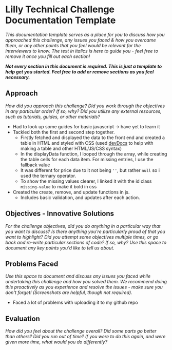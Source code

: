 # Lilly Technical Challenge Documentation Template

*This documentation template serves as a place for you to discuss how you approached this challenge, any issues you faced & how you overcame them, or any other points that you feel would be relevant for the interviewers to know. The text in italics is here to guide you - feel free to remove it once you fill out each section!*

***Not every section in this document is required. This is just a template to help get you started. Feel free to add or remove sections as you feel necessary.***

## Approach
*How did you approach this challenge? Did you work through the objectives in any particular order? If so, why? Did you utilize any external resources, such as tutorials, guides, or other materials?*
- Had to look up some guides for basic javascript -> have yet to learn it
- Tackled both the first and second step together.
    - Firstly fetched and displayed the data to the front end and created a table in HTML and styled with CSS (used [devDocs](devdovs.io) to help with making a table and other HTML/JS/CSS syntax)
    - In the displayData function, I looped through the array, while creating the table cells for each data item. For missing entries, I use the fallback value
    - It was different for price due to it not being `''`, but rather `null` so i used the ternary operator.
    - To show the missing values clearer, I linked it with the id class `missing-value` to make it bold in css
- Created the create, remove, and update functions in js.
    - Includes basic validation, and updates after each action.

## Objectives - Innovative Solutions
*For the challenge objectives, did you do anything in a particular way that you want to discuss? Is there anything you're particularly proud of that you want to highlight? Did you attempt some objectives multiple times, or go back and re-write particular sections of code? If so, why? Use this space to document any key points you'd like to tell us about.*

## Problems Faced
*Use this space to document and discuss any issues you faced while undertaking this challenge and how you solved them. We recommend doing this proactively as you experience and resolve the issues - make sure you don't forget! (Screenshots are helpful, though not required)*.
- Faced a lot of problems with uploading it to my github repo

## Evaluation
*How did you feel about the challenge overall? Did some parts go better than others? Did you run out of time? If you were to do this again, and were given more time, what would you do differently?*